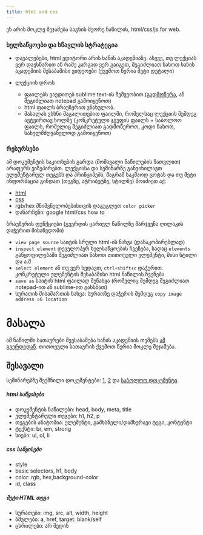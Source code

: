 ```yaml
---
title: html and css
---
```


ეს არის მოკლე შეჯამება საგნის მეორე ნაწილის, html/css/js for web.

### ხელსაწყოები და სწავლის სტრატეგია

- დავალებები, html ედიტორი არის ხანის აკადემიაზე. ასევე, თუ ლექციას ვერ დაესწარით ან რამე კარგად ვერ გაიგეთ, შეგიძლიათ ნახოთ ხანის აკადემიის შესაბამისი ვიდეოები (ქვემოთ წერია მეტი დეტალი)

- ლექციის დროს 
    - ფაილებს ვაედითებ sublime text-ის მეშვეობით ([გადმოწერა](https://www.sublimetext.com/3), ან შეგიძლიათ notepad გამოიყენოთ) 
    - html ფაილს ბრაუზერით ვნახულობ. 
    - მასალას ვხსნი მაგალითებით ფაილში, რომელსაც ლექციის შემდეგ ავტვირთავ ხოლმე (კონკრეტული ჯგუფის ფაილს + საბოლოო ფაილს, რომელიც შეგიძლიათ გადმოწეროთ, კოდი ნახოთ, სახელმძღვანელოდ გამოიყენოთ)

### რესურსები
ამ დოკუმენტის საკითხების გარდა (მომავალი ნაწილების ჩათვლით) არაფერს ვიზეპირებთ. ლექციასა და სემინარზე განვიხილავთ ელემენტარულ თეგებს და პრინციპებს, მაგრამ საკმაოდ ცოტას და თუ მეტი ინფორმაცია გინდათ (თეგზე, ატრიბუტზე, სტილზე) მოიძიეთ აქ:
- [html](https://www.w3schools.com/html/default.asp)
- [css](https://www.w3schools.com/css/default.asp)
- rgb/hex მნიშვნელობებისთვის დაგუგლეთ `color picker`
- დანარჩენი: google html/css how to

ბრაუზერის ფუნქციები (გვერდის ცარიელ ნაწილზე მარჯვენა ღილაკის დაჭერით მისაწვდომი)
- `view page source` საიტის სრული html-ის ნახვა (დასაკოპირებლად)
- `inspect element` დეველოპერ ხელსაწყოების ჩვენება, სადაც `elements` განყოფილებაში შეგიძლიათ ნახოთ თითოეული ელემენტი, მისი სტილი და ა.შ
- `select element` ან თუ ვერ ხედავთ, `ctrl+shift+c` დაჭერით. კონკრეტული ელემენტის შესაბამისი html ნაწილის ჩვენება
- `save as` საიტის html ფაილად შენახვა (რომელიც შემდეგ შეგიძლიათ notepad-ით ან sublime-ით გახსნათ)
- სურათის მისამართის ნახვა: სურათზე დაჭერის შემდეგ `copy image address ან location` 

# მასალა
ამ ნაწილში სათაურები შეესაბამება ხანის აკადემიის თემებს [ამ გვერდიდან](https://ka.khanacademy.org/computing/computer-programming/html-css). თითოეული სათაურის ქვემოთ წერია მოკლე შეჯამება.

## შესავალი
სემინარებზე შექმნილი დოკუმენტები: [1](./firstwebsite1.html), [2](./firstwebsite.html) და [საბოლოო დოკუმენტი](./firstwebsite.html).

##### html საწყისები
- დოკუმენტის ნაწილები: head, body, meta, title
- ელემენტარული თეგები: h1, h2, p
- თეგების ანატომია: ელემენტი, გამხსნელი/დამხურავი ტეგი, კონტენტი
- ტექსტი: br, em, strong
- სიები: ul, ol, li

##### css საწყისები
- style
- basic selectors, h1, body
- color: rgb, hex,background-color
- id, class

##### მეტი HTML თეგი
- სურათები: img, src, alt, width, height
- ბმულები: a, href, target: blank/self
- ცხრილები: არ შედის

